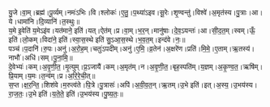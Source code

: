 

  
यु॒जे।वा॒म्।ब्रह्म॑।पू॒र्व्यम्।नमः॑ऽभिः।वि।श्लोकः॑।ए॒तु॒।प॒थ्या॑ऽइव।सू॒रेः।शृ॒ण्वन्तु॑।विश्वे॑।अ॒मृत॑स्य।पु॒त्राः।आ।ये।धामा॑नि।दि॒व्यानि॑।त॒स्थुः॥  
य॒मे इ॒वेति॑ य॒मेऽइ॑व।यत॑माने॒ इति॑।यत्।ऐत॑म्।प्र।वा॒म्।भ॒र॒न्।मानु॑षाः।दे॒व॒ऽयन्तः॑।आ।सी॒द॒त॒म्।स्वम्।ऊँ॒ इति॑।लो॒कम्।विदा॑ने॒ इति॑।स्वा॒स॒स्थे इति॑ सु॒ऽआ॒स॒स्थे।भ॒व॒त॒म्।इन्द॑वे।नः॒॥  
पञ्च॑।प॒दानि॑।रु॒पः।अनु॑।अ॒रो॒ह॒म्।चतुः॑ऽपदीम्।अनु॑।ए॒मि॒।व्र॒तेन॑।अ॒क्षरे॑ण।प्रति॑।मि॒मे॒।ए॒ताम्।ऋ॒तस्य॑।नाभौ॑।अधि॑।सम्।पु॒ना॒मि॒॥  
दे॒वेभ्यः॑।कम्।अ॒वृ॒णी॒त॒।मृ॒त्युम्।प्र॒ऽजायै॑।कम्।अ॒मृत॑म्।न।अ॒वृ॒णी॒त॒।बृह॒स्पति॑म्।य॒ज्ञम्।अ॒कृ॒ण्व॒त॒।ऋषि॑म्।प्रि॒याम्।य॒मः।त॒न्व॑म्।प्र।अ॒रि॒रे॒ची॒त्॥  
स॒प्त।क्ष॒र॒न्ति॒।शिश॑वे।म॒रुत्व॑ते।पि॒त्रे।पु॒त्रासः॑।अपि॑।अ॒वी॒व॒त॒न्।ऋ॒तम्।उ॒भे इति॑।इत्।अ॒स्य॒।उ॒भय॑स्य।रा॒ज॒तः॒।उ॒भे इति॑।य॒ते॒ते॒ इति॑।उ॒भय॑स्य।पु॒ष्य॒तः॒॥  
